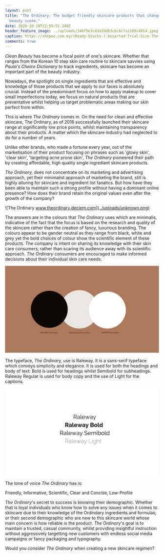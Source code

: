 ```yaml
---
layout: post
title: "The Ordinary: The budget friendly skincare products that changed the
  beauty scene."
date: 2020-10-10T12:55:51.248Z
header_feature_image: ../uploads/34bf5e3c43a39d63cbcbc7a1109c4914.jpeg
caption: https://shopee.com.my/(Ready-Stocks-)-Assorted-Trial-Size-The-Ordinary-i.5127022.1393849648
comments: true
---
```

*Clean Beauty* has become a focal point of one's skincare. Whether that ranges from the Korean 10 step skin care routine to skincare savvies using *Paula's Choice Dictionary* to track ingredients, skincare has become an important part of the beauty industry. 

 Nowadays, the spotlight on single ingredients that are effective and knowledge of those products that we apply to our faces is absolutely crucial. Instead of the predominant focus on how to apply makeup to cover small imperfections today, we focus on natural products that are preventative whilst helping us target problematic areas making our skin perfect from within.

This is where *The Ordinary* comes in. On the need for clean and effective skincare, The Ordinary, as of 2016 successfully launched their skincare range at significantly low price points, whilst maintaining transparency about their products. A matter which the skincare industry had neglected to do for a number of years.

Unlike other brands, who made a fortune every year, out of the marketisation of their product focusing on phrases  such as 'glowy skin', 'clear skin', 'targeting acne prone skin', *The Ordinary* pioneered their path by creating affordable, high quality single ingrediant skincare products. 

*The Ordinary,* does not concentrate on its marketing and advertising approach, yet their minimalist approach of marketing the brand, still is highly alluring for skincare and ingredient list fanatics. But how have they been able to maintain such a strong profile without having a dominant online presence? How does their brand retain the original values even after the growth of the company?

![The Ordinary www.theordinary.deciem.com](../uploads/unknown.png)

The answers are in the colours that *The Ordinary* uses which are minimalis, indicative of the fact that the focus is based on the research and quality of the skincare rather than the creation of fancy, luxurious branding. The colours appear to be gender neutral as they range from black, white and grey yet the bold choices of colour show the scientific element of these products. The  company is intent on sharing its knowledge with their skin care consumers, rather than scaring its audience away with its scientific approach. *The Ordinary* consumers  are encouraged to make informed decisions about their individual skin care needs.  

![](../uploads/add-a-little-bit-of-body-text.png)

The typeface, *The Ordinary,* use is Raleway. It is a sans-serif typeface which conveys simplicity and elegance. It is used for both the headings and body of text. Bold is used for headings whilst Semibold for subheadings. Raleway Regular is used for body copy and the use of Light for the captions.

![](../uploads/add-a-little-bit-of-body-text-2.png)

The tone of voice *The Ordinary* has is:

Friendly, Informative, Scientific, Clear and Concise, Low-Profile

*The Ordinary*'s secret to success is knowing their demographic. Whether that is loyal individuals who know how to solve any issues when it comes to skincare due to their knowledge of the Ordindary  ingredients and formulas; or their second demographic who are new to this skincare world whose main concern is how reliable is the product. *The Ordinary*'s goal is to maintain a trusted, casual community, whilst providing insightful instruction without aggressively targetting new customers with endless social media campaigns or fancy packaging and typography.

Would you consider *The Ordinary* when creating a new skincare regimen?